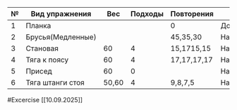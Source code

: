  
| №   | Вид упражнения    | Вес   | Подходы | Повторения  | Место      |
| --- | ----------------- | ----- | ------- | ----------- | ---------- |
| 1   | Планка            |       |         | 0           | Дом        |
| 2   | Брусья(Медленные) |       |         | 45,35,30    | Набережная |
| 3   | Становая          | 60    | 4       | 15,1715,15  | Набережная |
| 4   | Тяга к поясу      | 60    | 4       | 17,17,17,17 | Набережная |
| 5   | Присед            | 60    | 0       |             | Набережная |
| 6   | Тяга штанги стоя  | 50,60 | 4       | 9,8,7,5     | Набережная |

#Excercise
[[10.09.2025]]